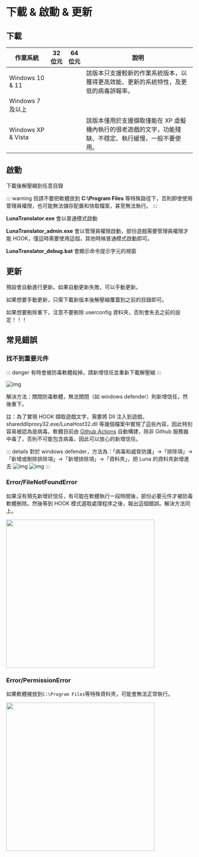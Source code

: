 # 下載 & 啟動 & 更新

## 下載

| 作業系統 | 32 位元 | 64 位元 | 說明 |
| - | - | - | - |
| Windows 10 & 11 |  | <downloadbtn href="https://lunatranslator.org/Resource/DownloadLuna/x64_win10?doc=1"/> | 該版本只支援較新的作業系統版本，以獲得更高效能、更新的系統特性，及更低的病毒誤報率。
| Windows 7 及以上 | <downloadbtn href="https://lunatranslator.org/Resource/DownloadLuna/x86_win7?doc=1"/> | <downloadbtn href="https://lunatranslator.org/Resource/DownloadLuna/x64_win7?doc=1"/> |
| Windows XP & Vista | <downloadbtn href="https://lunatranslator.org/Resource/DownloadLuna/x86_winxp?doc=1"/> | | 該版本僅用於支援擷取僅能在 XP 虛擬機內執行的很老遊戲的文字，功能殘缺、不穩定、執行緩慢，一般不要使用。


## 啟動

下載後解壓縮到任意目錄

::: warning
但請不要把軟體放到 **C:\Program Files** 等特殊路徑下，否則即使使用管理員權限，也可能無法儲存配置和快取檔案，甚至無法執行。
:::

**LunaTranslator.exe** 會以普通模式啟動 

**LunaTranslator_admin.exe** 會以管理員權限啟動，部份遊戲需要管理員權限才能 HOOK，僅這時需要使用這個，其他時候普通模式啟動即可。

**LunaTranslator_debug.bat** 會顯示命令提示字元的視窗

## 更新

預設會自動進行更新。如果自動更新失敗，可以手動更新。

如果想要手動更新，只需下載新版本後解壓縮覆蓋到之前的目錄即可。

如果想要刪除重下，注意不要刪除 userconfig 資料夾，否則會失去之前的設定！！！

## 常見錯誤

### 找不到重要元件

::: danger
有時會被防毒軟體殺掉，請新增信任並重新下載解壓縮
:::

![img](https://image.lunatranslator.org/zh/cantstart/2.jpg) 

解決方法：關閉防毒軟體，無法關閉（如 windows defender）則新增信任，然後重下。

註：為了實現 HOOK 擷取遊戲文字，需要將 Dll 注入到遊戲，shareddllproxy32.exe/LunaHost32.dll 等幾個檔案中實現了這些內容，因此特別容易被認為是病毒。軟體目前由 [Github Actions](https://github.com/HIllya51/LunaTranslator/actions) 自動構建，除非 Github 服務器中毒了，否則不可能包含病毒，因此可以放心的新增信任。

::: details 對於 windows defender，方法為：「病毒和威脅防護」->「排除項」->「新增或刪除排除項」->「新增排除項」->「資料夾」，把 Luna 的資料夾新增進去
![img](https://image.lunatranslator.org/zh/cantstart/4.png) 
![img](https://image.lunatranslator.org/zh/cantstart/3.png) 
::: 

### Error/FileNotFoundError

如果沒有預先新增好信任，有可能在軟體執行一段時間後，部份必要元件才被防毒軟體刪除。然後等到 HOOK 模式選取處理程序之後，報出這個錯誤。解決方法同上。

<img src="https://image.lunatranslator.org/zh/notfound.png" width=400>

### Error/PermissionError

如果軟體被放到`C:\Program Files`等特殊資料夾，可能會無法正常執行。

<img src="https://image.lunatranslator.org/zh/cantstart/6.png" width=400>

